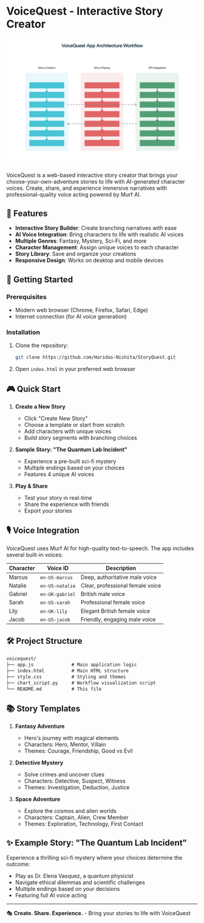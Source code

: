 # VoiceQuest - Interactive Story Creator

![VoiceQuest Screenshot](voicequest_workflow_chart.png)

VoiceQuest is a web-based interactive story creator that brings your choose-your-own-adventure stories to life with AI-generated character voices. Create, share, and experience immersive narratives with professional-quality voice acting powered by Murf AI.

## 🌟 Features

- **Interactive Story Builder**: Create branching narratives with ease
- **AI Voice Integration**: Bring characters to life with realistic AI voices
- **Multiple Genres**: Fantasy, Mystery, Sci-Fi, and more
- **Character Management**: Assign unique voices to each character
- **Story Library**: Save and organize your creations
- **Responsive Design**: Works on desktop and mobile devices

## 🚀 Getting Started

### Prerequisites
- Modern web browser (Chrome, Firefox, Safari, Edge)
- Internet connection (for AI voice generation)

### Installation
1. Clone the repository:
   ```bash
   git clone https://github.com/Haridas-Nishita/StoryQuest.git
   ```
2. Open `index.html` in your preferred web browser

## 🎮 Quick Start

1. **Create a New Story**
   - Click "Create New Story"
   - Choose a template or start from scratch
   - Add characters with unique voices
   - Build story segments with branching choices

2. **Sample Story: "The Quantum Lab Incident"**
   - Experience a pre-built sci-fi mystery
   - Multiple endings based on your choices
   - Features 4 unique AI voices

3. **Play & Share**
   - Test your story in real-time
   - Share the experience with friends
   - Export your stories

## 🎙️ Voice Integration

VoiceQuest uses Murf AI for high-quality text-to-speech. The app includes several built-in voices:

| Character | Voice ID | Description |
|-----------|----------|-------------|
| Marcus | `en-US-marcus` | Deep, authoritative male voice |
| Natalie | `en-US-natalie` | Clear, professional female voice |
| Gabriel | `en-UK-gabriel` | British male voice |
| Sarah | `en-US-sarah` | Professional female voice |
| Lily | `en-UK-lily` | Elegant British female voice |
| Jacob | `en-US-jacob` | Friendly, engaging male voice |

## 🛠️ Project Structure

```
voicequest/
├── app.js              # Main application logic
├── index.html          # Main HTML structure
├── style.css           # Styling and themes
├── chart_script.py     # Workflow visualization script
└── README.md           # This file
```

## 📚 Story Templates

1. **Fantasy Adventure**
   - Hero's journey with magical elements
   - Characters: Hero, Mentor, Villain
   - Themes: Courage, Friendship, Good vs Evil

2. **Detective Mystery**
   - Solve crimes and uncover clues
   - Characters: Detective, Suspect, Witness
   - Themes: Investigation, Deduction, Justice

3. **Space Adventure**
   - Explore the cosmos and alien worlds
   - Characters: Captain, Alien, Crew Member
   - Themes: Exploration, Technology, First Contact


## ✨ Example Story: "The Quantum Lab Incident"

Experience a thrilling sci-fi mystery where your choices determine the outcome:
- Play as Dr. Elena Vasquez, a quantum physicist
- Navigate ethical dilemmas and scientific challenges
- Multiple endings based on your decisions
- Featuring full AI voice acting


---

🎭 **Create. Share. Experience.** - Bring your stories to life with VoiceQuest
